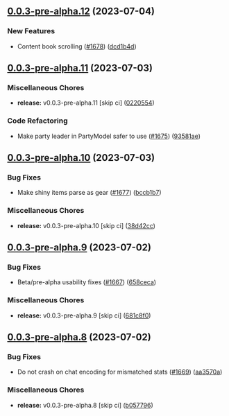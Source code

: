 ## [0.0.3-pre-alpha.12](https://github.com/Wynntils/Artemis/compare/v0.0.3-pre-alpha.11...v0.0.3-pre-alpha.12) (2023-07-04)


### New Features

* Content book scrolling ([#1678](https://github.com/Wynntils/Artemis/issues/1678)) ([dcd1b4d](https://github.com/Wynntils/Artemis/commit/dcd1b4d07ed76eaedd2f2e4c9e7c15d8969f704e))

## [0.0.3-pre-alpha.11](https://github.com/Wynntils/Artemis/compare/v0.0.3-pre-alpha.10...v0.0.3-pre-alpha.11) (2023-07-03)


### Miscellaneous Chores

* **release:** v0.0.3-pre-alpha.11 [skip ci] ([0220554](https://github.com/Wynntils/Artemis/commit/022055443b07744c4bb44323b659dcf838579fb5))


### Code Refactoring

* Make party leader in PartyModel safer to use ([#1675](https://github.com/Wynntils/Artemis/issues/1675)) ([93581ae](https://github.com/Wynntils/Artemis/commit/93581ae4ad37e93c9334fab431939f76083db789))

## [0.0.3-pre-alpha.10](https://github.com/Wynntils/Artemis/compare/v0.0.3-pre-alpha.9...v0.0.3-pre-alpha.10) (2023-07-03)


### Bug Fixes

* Make shiny items parse as gear ([#1677](https://github.com/Wynntils/Artemis/issues/1677)) ([bccb1b7](https://github.com/Wynntils/Artemis/commit/bccb1b7a778c396e0686e356611ef6e653ab86f1))


### Miscellaneous Chores

* **release:** v0.0.3-pre-alpha.10 [skip ci] ([38d42cc](https://github.com/Wynntils/Artemis/commit/38d42cc1569651b74b60a332d65a1fbb646ad14a))

## [0.0.3-pre-alpha.9](https://github.com/Wynntils/Artemis/compare/v0.0.3-pre-alpha.8...v0.0.3-pre-alpha.9) (2023-07-02)


### Bug Fixes

* Beta/pre-alpha usability fixes ([#1667](https://github.com/Wynntils/Artemis/issues/1667)) ([658ceca](https://github.com/Wynntils/Artemis/commit/658cecaad948ba601892a72f0d3c260d4505f45b))


### Miscellaneous Chores

* **release:** v0.0.3-pre-alpha.9 [skip ci] ([681c8f0](https://github.com/Wynntils/Artemis/commit/681c8f06ba187c1b8745426c0bd2be1801d5bd9b))

## [0.0.3-pre-alpha.8](https://github.com/Wynntils/Artemis/compare/v0.0.3-pre-alpha.7...v0.0.3-pre-alpha.8) (2023-07-02)


### Bug Fixes

* Do not crash on chat encoding for mismatched stats ([#1669](https://github.com/Wynntils/Artemis/issues/1669)) ([aa3570a](https://github.com/Wynntils/Artemis/commit/aa3570a3ac9c3d807a0d9b7a07af980ca4a01422))


### Miscellaneous Chores

* **release:** v0.0.3-pre-alpha.8 [skip ci] ([b057796](https://github.com/Wynntils/Artemis/commit/b057796e637496d6ccd1dafcb22c5f1498a6fc39))

